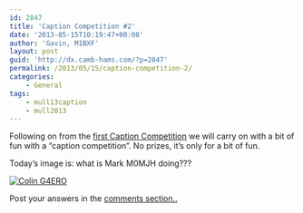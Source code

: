 ```yaml
---
id: 2847
title: 'Caption Competition #2'
date: '2013-05-15T10:19:47+00:00'
author: 'Gavin, M1BXF'
layout: post
guid: 'http://dx.camb-hams.com/?p=2847'
permalink: /2013/05/15/caption-competition-2/
categories:
    - General
tags:
    - mull13caption
    - mull2013
---
```


Following on from the [first Caption Competition](http://dx.camb-hams.com/tag/mull13caption/) we will carry on with a bit of fun with a “caption competition”. No prizes, it’s only for a bit of fun.

Today’s image is: what is Mark M0MJH doing???

[![Colin G4ERO](http://farm8.staticflickr.com/7284/8732713754_947aeb37d9.jpg)](http://www.flickr.com/photos/m1acb/8732713754/ "Mark M0MJH, on Flickr")

Post your answers in the [comments section..](http://dx.camb-hams.com/2013/05/13/caption-competition/)

<div class="associated-posts title-full-content"></div>